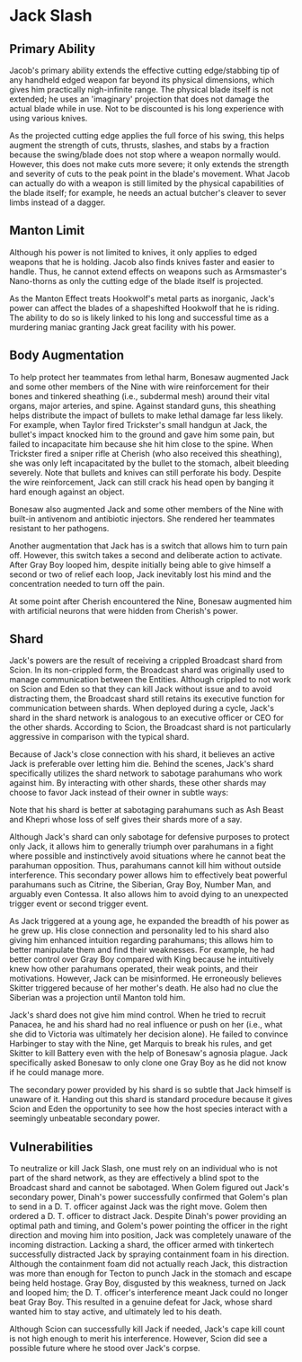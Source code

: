 # Jack Slash
## Primary Ability
Jacob's primary ability extends the effective cutting edge/stabbing tip of any handheld edged weapon far beyond its physical dimensions, which gives him practically nigh-infinite range. The physical blade itself is not extended; he uses an 'imaginary' projection that does not damage the actual blade while in use. Not to be discounted is his long experience with using various knives.

As the projected cutting edge applies the full force of his swing, this helps augment the strength of cuts, thrusts, slashes, and stabs by a fraction because the swing/blade does not stop where a weapon normally would. However, this does not make cuts more severe; it only extends the strength and severity of cuts to the peak point in the blade's movement. What Jacob can actually do with a weapon is still limited by the physical capabilities of the blade itself; for example, he needs an actual butcher's cleaver to sever limbs instead of a dagger.

## Manton Limit
Although his power is not limited to knives, it only applies to edged weapons that he is holding. Jacob also finds knives faster and easier to handle. Thus, he cannot extend effects on weapons such as Armsmaster's Nano-thorns as only the cutting edge of the blade itself is projected.

As the Manton Effect treats Hookwolf's metal parts as inorganic, Jack's power can affect the blades of a shapeshifted Hookwolf that he is riding. The ability to do so is likely linked to his long and successful time as a murdering maniac granting Jack great facility with his power.

## Body Augmentation
To help protect her teammates from lethal harm, Bonesaw augmented Jack and some other members of the Nine with wire reinforcement for their bones and tinkered sheathing (i.e., subdermal mesh) around their vital organs, major arteries, and spine. Against standard guns, this sheathing helps distribute the impact of bullets to make lethal damage far less likely. For example, when Taylor fired Trickster's small handgun at Jack, the bullet's impact knocked him to the ground and gave him some pain, but failed to incapacitate him because she hit him close to the spine. When Trickster fired a sniper rifle at Cherish (who also received this sheathing), she was only left incapacitated by the bullet to the stomach, albeit bleeding severely. Note that bullets and knives can still perforate his body. Despite the wire reinforcement, Jack can still crack his head open by banging it hard enough against an object.

Bonesaw also augmented Jack and some other members of the Nine with built-in antivenom and antibiotic injectors. She rendered her teammates resistant to her pathogens.

Another augmentation that Jack has is a switch that allows him to turn pain off. However, this switch takes a second and deliberate action to activate. After Gray Boy looped him, despite initially being able to give himself a second or two of relief each loop, Jack inevitably lost his mind and the concentration needed to turn off the pain.

At some point after Cherish encountered the Nine, Bonesaw augmented him with artificial neurons that were hidden from Cherish's power.

## Shard
Jack's powers are the result of receiving a crippled Broadcast shard from Scion. In its non-crippled form, the Broadcast shard was originally used to manage communication between the Entities. Although crippled to not work on Scion and Eden so that they can kill Jack without issue and to avoid distracting them, the Broadcast shard still retains its executive function for communication between shards. When deployed during a cycle, Jack's shard in the shard network is analogous to an executive officer or CEO for the other shards. According to Scion, the Broadcast shard is not particularly aggressive in comparison with the typical shard.

Because of Jack's close connection with his shard, it believes an active Jack is preferable over letting him die. Behind the scenes, Jack's shard specifically utilizes the shard network to sabotage parahumans who work against him. By interacting with other shards, these other shards may choose to favor Jack instead of their owner in subtle ways:

Note that his shard is better at sabotaging parahumans such as Ash Beast and Khepri whose loss of self gives their shards more of a say.

Although Jack's shard can only sabotage for defensive purposes to protect only Jack, it allows him to generally triumph over parahumans in a fight where possible and instinctively avoid situations where he cannot beat the parahuman opposition. Thus, parahumans cannot kill him without outside interference. This secondary power allows him to effectively beat powerful parahumans such as Citrine, the Siberian, Gray Boy, Number Man, and arguably even Contessa. It also allows him to avoid dying to an unexpected trigger event or second trigger event.

As Jack triggered at a young age, he expanded the breadth of his power as he grew up. His close connection and personality led to his shard also giving him enhanced intuition regarding parahumans; this allows him to better manipulate them and find their weaknesses. For example, he had better control over Gray Boy compared with King because he intuitively knew how other parahumans operated, their weak points, and their motivations. However, Jack can be misinformed. He erroneously believes Skitter triggered because of her mother's death. He also had no clue the Siberian was a projection until Manton told him.

Jack's shard does not give him mind control. When he tried to recruit Panacea, he and his shard had no real influence or push on her (i.e., what she did to Victoria was ultimately her decision alone). He failed to convince Harbinger to stay with the Nine, get Marquis to break his rules, and get Skitter to kill Battery even with the help of Bonesaw's agnosia plague. Jack specifically asked Bonesaw to only clone one Gray Boy as he did not know if he could manage more.

The secondary power provided by his shard is so subtle that Jack himself is unaware of it. Handing out this shard is standard procedure because it gives Scion and Eden the opportunity to see how the host species interact with a seemingly unbeatable secondary power.

## Vulnerabilities
To neutralize or kill Jack Slash, one must rely on an individual who is not part of the shard network, as they are effectively a blind spot to the Broadcast shard and cannot be sabotaged. When Golem figured out Jack's secondary power, Dinah's power successfully confirmed that Golem's plan to send in a D. T. officer against Jack was the right move. Golem then ordered a D. T. officer to distract Jack. Despite Dinah's power providing an optimal path and timing, and Golem's power pointing the officer in the right direction and moving him into position, Jack was completely unaware of the incoming distraction. Lacking a shard, the officer armed with tinkertech successfully distracted Jack by spraying containment foam in his direction. Although the containment foam did not actually reach Jack, this distraction was more than enough for Tecton to punch Jack in the stomach and escape being held hostage. Gray Boy, disgusted by this weakness, turned on Jack and looped him; the D. T. officer's interference meant Jack could no longer beat Gray Boy. This resulted in a genuine defeat for Jack, whose shard wanted him to stay active, and ultimately led to his death.

Although Scion can successfully kill Jack if needed, Jack's cape kill count is not high enough to merit his interference. However, Scion did see a possible future where he stood over Jack's corpse.
